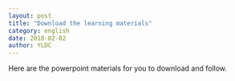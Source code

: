 ```yaml
---
layout: post
title: "Download the learning materials"
category: english
date: 2018-02-02
author: YLDC
---
```


Here are the powerpoint materials for you to download and follow.
